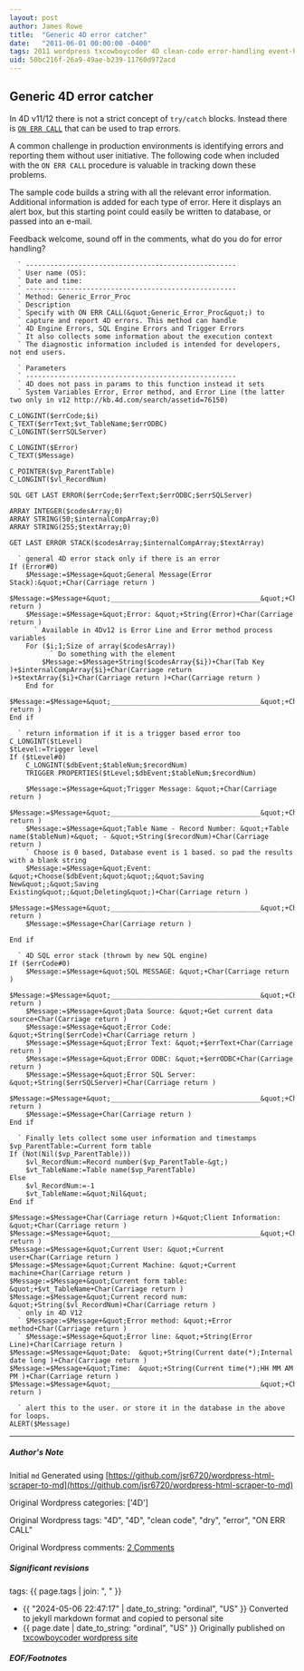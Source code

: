 ```yaml
---
layout: post
author: James Rowe
title:  "Generic 4D error catcher"
date:   "2011-06-01 00:00:00 -0400"
tags: 2011 wordpress txcowboycoder 4D clean-code error-handling event-handling
uid: 50bc216f-26a9-49ae-b239-11760d972acd
---
```



## Generic 4D error catcher


In 4D v11/12 there is not a strict concept of `try/catch` blocks. Instead there is [`ON ERR CALL`](http://doc.4d.com/4Dv12.2/help/command/en/page155.html "ON ERR CALL") that can be used to trap errors.


A common challenge in production environments is identifying errors and reporting them without user initiative. The following code when included with the `ON ERR CALL` procedure is valuable in tracking down these problems.


The sample code builds a string with all the relevant error information. Additional information is added for each type of error. Here it displays an alert box, but this starting point could easily be written to database, or passed into an e-mail.


Feedback welcome, sound off in the comments, what do you do for error handling?



```
  ` ----------------------------------------------------
  ` User name (OS):
  ` Date and time:
  ` ----------------------------------------------------
  ` Method: Generic_Error_Proc
  ` Description
  ` Specify with ON ERR CALL(&quot;Generic_Error_Proc&quot;) to
  ` capture and report 4D errors. This method can handle
  ` 4D Engine Errors, SQL Engine Errors and Trigger Errors
  ` It also collects some information about the execution context
  ` The diagnostic information included is intended for developers, not end users.
  `
  ` Parameters
  ` ----------------------------------------------------
  ` 4D does not pass in params to this function instead it sets
  ` System Variables Error, Error method, and Error Line (the latter two only in v12 http://kb.4d.com/search/assetid=76150)

C_LONGINT($errCode;$i)
C_TEXT($errText;$vt_TableName;$errODBC)
C_LONGINT($errSQLServer)

C_LONGINT($Error)
C_TEXT($Message)

C_POINTER($vp_ParentTable)
C_LONGINT($vl_RecordNum)

SQL GET LAST ERROR($errCode;$errText;$errODBC;$errSQLServer)

ARRAY INTEGER($codesArray;0)
ARRAY STRING(50;$internalCompArray;0)
ARRAY STRING(255;$textArray;0)

GET LAST ERROR STACK($codesArray;$internalCompArray;$textArray)

  ` general 4D error stack only if there is an error
If (Error#0)
	$Message:=$Message+&quot;General Message(Error Stack):&quot;+Char(Carriage return )
	$Message:=$Message+&quot;_____________________________________&quot;+Char(Carriage return )
	$Message:=$Message+&quot;Error: &quot;+String(Error)+Char(Carriage return )
	  ` Available in 4Dv12 is Error Line and Error method process variables
	For ($i;1;Size of array($codesArray))
		  ` Do something with the element
		$Message:=$Message+String($codesArray{$i})+Char(Tab Key )+$internalCompArray{$i}+Char(Carriage return )+$textArray{$i}+Char(Carriage return )+Char(Carriage return )
	End for
	$Message:=$Message+&quot;_____________________________________&quot;+Char(Carriage return )
End if

  ` return information if it is a trigger based error too
C_LONGINT($tLevel)
$tLevel:=Trigger level
If ($tLevel#0)
	C_LONGINT($dbEvent;$tableNum;$recordNum)
	TRIGGER PROPERTIES($tLevel;$dbEvent;$tableNum;$recordNum)

	$Message:=$Message+&quot;Trigger Message: &quot;+Char(Carriage return )
	$Message:=$Message+&quot;_____________________________________&quot;+Char(Carriage return )
	$Message:=$Message+&quot;Table Name - Record Number: &quot;+Table name($tableNum)+&quot; - &quot;+String($recordNum)+Char(Carriage return )
	` Choose is 0 based, Database event is 1 based. so pad the results with a blank string
	$Message:=$Message+&quot;Event: &quot;+Choose($dbEvent;&quot;&quot;;&quot;Saving New&quot;;&quot;Saving Existing&quot;;&quot;Deleting&quot;)+Char(Carriage return )
	$Message:=$Message+&quot;_____________________________________&quot;+Char(Carriage return )
	$Message:=$Message+Char(Carriage return )

End if

  ` 4D SQL error stack (thrown by new SQL engine)
If ($errCode#0)
	$Message:=$Message+&quot;SQL MESSAGE: &quot;+Char(Carriage return )
	$Message:=$Message+&quot;_____________________________________&quot;+Char(Carriage return )
	$Message:=$Message+&quot;Data Source: &quot;+Get current data source+Char(Carriage return )
	$Message:=$Message+&quot;Error Code: &quot;+String($errCode)+Char(Carriage return )
	$Message:=$Message+&quot;Error Text: &quot;+$errText+Char(Carriage return )
	$Message:=$Message+&quot;Error ODBC: &quot;+$errODBC+Char(Carriage return )
	$Message:=$Message+&quot;Error SQL Server: &quot;+String($errSQLServer)+Char(Carriage return )
	$Message:=$Message+&quot;_____________________________________&quot;+Char(Carriage return )
	$Message:=$Message+Char(Carriage return )
End if

  ` Finally lets collect some user information and timestamps
$vp_ParentTable:=Current form table
If (Not(Nil($vp_ParentTable)))
	$vl_RecordNum:=Record number($vp_ParentTable-&gt;)
	$vt_TableName:=Table name($vp_ParentTable)
Else
	$vl_RecordNum:=-1
	$vt_TableName:=&quot;Nil&quot;
End if

$Message:=$Message+Char(Carriage return )+&quot;Client Information: &quot;+Char(Carriage return )
$Message:=$Message+&quot;_____________________________________&quot;+Char(Carriage return )
$Message:=$Message+&quot;Current User: &quot;+Current user+Char(Carriage return )
$Message:=$Message+&quot;Current Machine: &quot;+Current machine+Char(Carriage return )
$Message:=$Message+&quot;Current form table: &quot;+$vt_TableName+Char(Carriage return )
$Message:=$Message+&quot;Current record num: &quot;+String($vl_RecordNum)+Char(Carriage return )
  ` only in 4D V12
  ` $Message:=$Message+&quot;Error method: &quot;+Error method+Char(Carriage return )
  ` $Message:=$Message+&quot;Error line: &quot;+String(Error Line)+Char(Carriage return )
$Message:=$Message+&quot;Date:  &quot;+String(Current date(*);Internal date long )+Char(Carriage return )
$Message:=$Message+&quot;Time:  &quot;+String(Current time(*);HH MM AM PM )+Char(Carriage return )
$Message:=$Message+&quot;_____________________________________&quot;+Char(Carriage return )

  ` alert this to the user. or store it in the database in the above for loops.
ALERT($Message)

```



---

##### Author's Note

Initial `md` Generated using [https://github.com/jsr6720/wordpress-html-scraper-to-md](https://github.com/jsr6720/wordpress-html-scraper-to-md)

Original Wordpress categories: ['4D']

Original Wordpress tags: "4D", "4D", "clean code", "dry", "error", "ON ERR CALL"

Original Wordpress comments: <a href="https://txcowboycoder.wordpress.com/2011/06/01/generic-4d-error-catcher/#comments">2 Comments</a>

##### Significant revisions

tags: {{ page.tags | join: ", " }} <!-- todo move this somewhere -->

- {{ "2024-05-06 22:47:17" | date_to_string: "ordinal", "US" }} Converted to jekyll markdown format and copied to personal site
- {{ page.date | date_to_string: "ordinal", "US" }} Originally published on [txcowboycoder wordpress site](https://txcowboycoder.wordpress.com/2011/06/01/generic-4d-error-catcher/)

##### EOF/Footnotes


